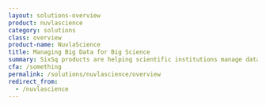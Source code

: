 ```yaml
---
layout: solutions-overview
product: nuvlascience
category: solutions
class: overview
product-name: NuvlaScience
title: Managing Big Data for Big Science
summary: SixSq products are helping scientific institutions manage data in the cloud and at the edge.
cfa: /something
permalink: /solutions/nuvlascience/overview
redirect_from:
  - /nuvlascience
---
```

